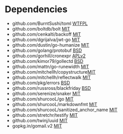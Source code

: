 Dependencies
============

* github.com/BurntSushi/toml [WTFPL](https://github.com/BurntSushi/toml/blob/master/COPYING)
* github.com/boltdb/bolt [MIT](https://github.com/boltdb/bolt/blob/master/LICENSE)
* github.com/cenkalti/backoff [MIT](https://github.com/cenkalti/backoff/blob/master/LICENSE)
* github.com/dgrijalva/jwt-go [MIT](https://github.com/dgrijalva/jwt-go/blob/master/LICENSE)
* github.com/dustin/go-humanize [MIT](https://github.com/dustin/go-humanize/blob/master/LICENSE)
* github.com/golang/protobuf [BSD](https://github.com/golang/protobuf/blob/master/LICENSE)
* github.com/gorhill/cronexpr [APLv2](https://github.com/gorhill/cronexpr/blob/master/APLv2)
* github.com/kimor79/gollectd [BSD](https://github.com/kimor79/gollectd/blob/master/LICENSE)
* github.com/mattn/go-runewidth [MIT](https://github.com/mattn/go-runewidth/blob/master/README.mkd)
* github.com/mitchellh/copystructure[MIT](https://github.com/mitchellh/copystructure/blob/master/LICENSE)
* github.com/mitchellh/reflectwalk [MIT](https://github.com/mitchellh/reflectwalk/blob/master/LICENSE)
* github.com/pkg/errors [BSD](https://github.com/pkg/errors/blob/master/LICENSE)
* github.com/russross/blackfriday [BSD](https://github.com/russross/blackfriday/blob/master/LICENSE.txt)
* github.com/serenize/snaker [MIT](https://github.com/serenize/snaker/blob/master/LICENSE.txt)
* github.com/shurcooL/go [MIT](https://github.com/shurcooL/go/blob/master/README.md)
* github.com/shurcooL/markdownfmt [MIT](https://github.com/shurcooL/markdownfmt/blob/master/README.md)
* github.com/shurcooL/sanitized\_anchor\_name [MIT](https://github.com/shurcooL/sanitized_anchor_name/blob/master/LICENSE)
* github.com/stretchr/testify [MIT](https://github.com/stretchr/testify/blob/master/LICENSE)
* github.com/twinj/uuid [MIT](https://github.com/twinj/uuid/blob/master/LICENSE)
* gopkg.in/gomail.v2 [MIT](https://github.com/go-gomail/gomail/blob/v2/LICENSE)

